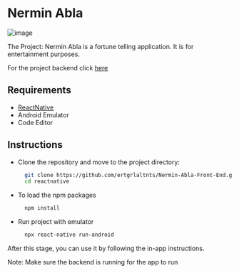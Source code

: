 # Nermin Abla

![image](https://user-images.githubusercontent.com/79927591/183791617-1c1ab55f-9e77-4a2d-8dad-f1fed21eb0bc.png)

The Project: Nermin Abla is a fortune telling application. It is for entertainment purposes.

For the project backend click [here](https://github.com/ertgrlaltnts/Nermin-Abla.git)

## Requirements
- [ReactNative](https://reactnative.dev/)
- Android Emulator
- Code Editor

## Instructions

- Clone the repository and move to the project directory:
  ```bash
    git clone https://github.com/ertgrlaltnts/Nermin-Abla-Front-End.git
    cd reactnative
  ```
  
- To load the npm packages
  ```bash
    npm install
  ```
- Run project with emulator
  ```bash
    npx react-native run-android
  ```
   
After this stage, you can use it by following the in-app instructions.

Note: Make sure the backend is running for the app to run

  
